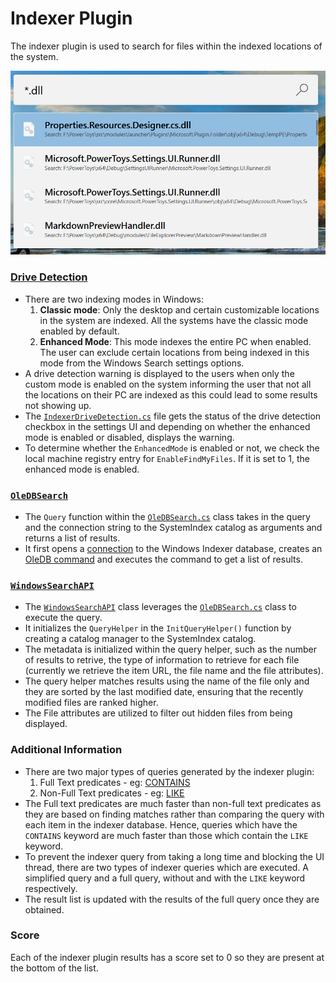 # Indexer Plugin
The indexer plugin is used to search for files within the indexed locations of the system.

![Image of Indexer plugin](/doc/images/launcher/plugins/indexer.png)

### [Drive Detection](src/modules/launcher/Plugins/Microsoft.Plugin.Indexer/DriveDetection)
- There are two indexing modes in Windows:
    1. **Classic mode**: Only the desktop and certain customizable locations in the system are indexed. All the systems have the classic mode enabled by default.
    2. **Enhanced Mode**: This mode indexes the entire PC when enabled. The user can exclude certain locations from being indexed in this mode from the Windows Search settings options.
- A drive detection warning is displayed to the users when only the custom mode is enabled on the system informing the user that not all the locations on their PC are indexed as this could lead to some results not showing up.
- The [`IndexerDriveDetection.cs`](src/modules/launcher/Plugins/Microsoft.Plugin.Indexer/DriveDetection/IndexerDriveDetection.cs) file gets the status of the drive detection checkbox in the settings UI and depending on whether the enhanced mode is enabled or disabled, displays the warning.
- To determine whether the `EnhancedMode` is enabled or not, we check the local machine registry entry for `EnableFindMyFiles`. If it is set to 1, the enhanced mode is enabled.

### [`OleDBSearch`](src/modules/launcher/Plugins/Microsoft.Plugin.Indexer/SearchHelper/OleDBSearch.cs)
- The `Query` function within the [`OleDBSearch.cs`](src/modules/launcher/Plugins/Microsoft.Plugin.Indexer/SearchHelper/OleDBSearch.cs) class takes in the query and the connection string to the SystemIndex catalog as arguments and returns a list of results.
- It first opens a [connection][OLEDBConnection] to the Windows Indexer database, creates an [OleDB command][OLEDBCommand] and executes the command to get a list of results.

### [`WindowsSearchAPI`](src/modules/launcher/Plugins/Microsoft.Plugin.Indexer/SearchHelper/WindowsSearchAPI.cs)
- The [`WindowsSearchAPI`](src/modules/launcher/Plugins/Microsoft.Plugin.Indexer/SearchHelper/WindowsSearchAPI.cs) class leverages the [`OleDBSearch.cs`](src/modules/launcher/Plugins/Microsoft.Plugin.Indexer/SearchHelper/OleDBSearch.cs) class to execute the query.
- It initializes the `QueryHelper` in the `InitQueryHelper()` function by creating a catalog manager to the SystemIndex catalog.
- The metadata is initialized within the query helper, such as the number of results to retrive, the type of information to retrieve for each file (currently we retrieve the item URL, the file name and the file attributes).
- The query helper matches results using the name of the file only and they are sorted by the last modified date, ensuring that the recently modified files are ranked higher.
- The File attributes are utilized to filter out hidden files from being displayed. 

### Additional Information
- There are two major types of queries generated by the indexer plugin:
    1. Full Text predicates - eg: [CONTAINS][Contains]
    2. Non-Full Text predicates - eg: [LIKE][Like]
- The Full text predicates are much faster than non-full text predicates as they are based on finding matches rather than comparing the query with each item in the indexer database. Hence, queries which have the `CONTAINS` keyword are much faster than those which contain the `LIKE` keyword.
- To prevent the indexer query from taking a long time and blocking the UI thread, there are two types of indexer queries which are executed. A simplified query and a full query, without and with the `LIKE` keyword respectively.
- The result list is updated with the results of the full query once they are obtained.

### Score
Each of the indexer plugin results has a score set to 0 so they are present at the bottom of the list.

[OLEDBCommand]: https://docs.microsoft.com/en-us/dotnet/api/system.data.oledb.oledbcommand?view=dotnet-plat-ext-3.1
[OLEDBConnection]: https://docs.microsoft.com/en-us/dotnet/api/system.data.oledb.oledbconnection?view=dotnet-plat-ext-3.1
[Contains]: https://docs.microsoft.com/en-us/windows/win32/search/-search-sql-contains
[Like]: https://docs.microsoft.com/en-us/windows/win32/search/-search-sql-like